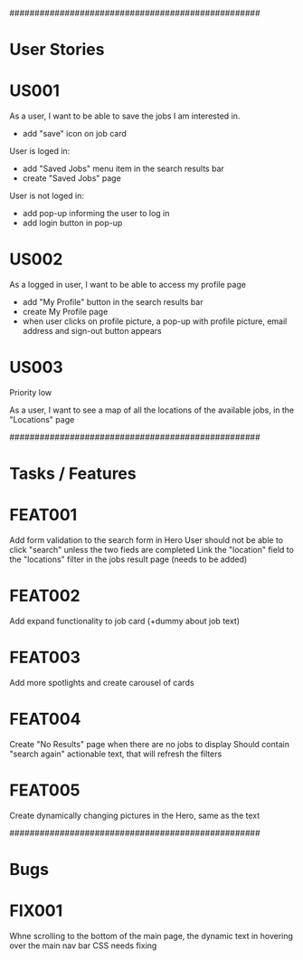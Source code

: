 ##################################################

# User Stories

# US001

As a user, I want to be able to save the jobs I am interested in.

- add "save" icon on job card

User is loged in:

- add "Saved Jobs" menu item in the search results bar
- create "Saved Jobs" page

User is not loged in:

- add pop-up informing the user to log in
- add login button in pop-up

# US002

As a logged in user, I want to be able to access my profile page

- add "My Profile" button in the search results bar
- create My Profile page
- when user clicks on profile picture, a pop-up with profile picture, email address and sign-out button appears

# US003

Priority low

As a user, I want to see a map of all the locations of the available jobs, in the "Locations" page

##################################################

# Tasks / Features

# FEAT001

Add form validation to the search form in Hero
User should not be able to click "search" unless the two fieds are completed
Link the "location" field to the "locations" filter in the jobs result page (needs to be added)

# FEAT002

Add expand functionality to job card (+dummy about job text)

# FEAT003

Add more spotlights and create carousel of cards

# FEAT004

Create "No Results" page when there are no jobs to display
Should contain "search again" actionable text, that will refresh the filters

# FEAT005

Create dynamically changing pictures in the Hero, same as the text

##################################################

# Bugs

# FIX001

Whne scrolling to the bottom of the main page, the dynamic text in hovering over the main nav bar
CSS needs fixing
